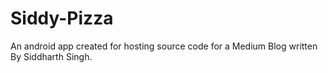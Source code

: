 # Siddy-Pizza
An android app created for hosting source code for a Medium Blog written By Siddharth Singh.

